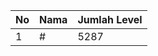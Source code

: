 | No | Nama            | Jumlah Level |
|----|-----------------|--------------|
| 1  | #    |    5287        |
